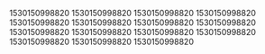1530150998820
1530150998820
1530150998820
1530150998820
1530150998820
1530150998820
1530150998820
1530150998820
1530150998820
1530150998820
1530150998820
1530150998820
1530150998820
1530150998820
1530150998820